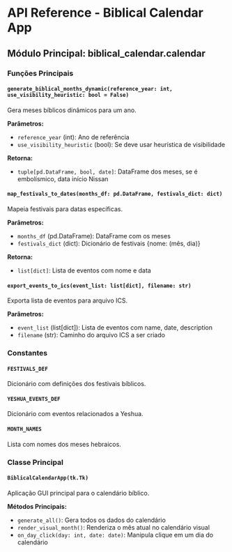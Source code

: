 # API Reference - Biblical Calendar App

## Módulo Principal: biblical_calendar.calendar

### Funções Principais

#### `generate_biblical_months_dynamic(reference_year: int, use_visibility_heuristic: bool = False)`

Gera meses bíblicos dinâmicos para um ano.

**Parâmetros:**
- `reference_year` (int): Ano de referência
- `use_visibility_heuristic` (bool): Se deve usar heurística de visibilidade

**Retorna:**
- `tuple[pd.DataFrame, bool, date]`: DataFrame dos meses, se é embolísmico, data início Nissan

#### `map_festivals_to_dates(months_df: pd.DataFrame, festivals_dict: dict)`

Mapeia festivais para datas específicas.

**Parâmetros:**
- `months_df` (pd.DataFrame): DataFrame com os meses
- `festivals_dict` (dict): Dicionário de festivais {nome: (mês, dia)}

**Retorna:**
- `list[dict]`: Lista de eventos com nome e data

#### `export_events_to_ics(event_list: list[dict], filename: str)`

Exporta lista de eventos para arquivo ICS.

**Parâmetros:**
- `event_list` (list[dict]): Lista de eventos com name, date, description
- `filename` (str): Caminho do arquivo ICS a ser criado

### Constantes

#### `FESTIVALS_DEF`
Dicionário com definições dos festivais bíblicos.

#### `YESHUA_EVENTS_DEF`
Dicionário com eventos relacionados a Yeshua.

#### `MONTH_NAMES`
Lista com nomes dos meses hebraicos.

### Classe Principal

#### `BiblicalCalendarApp(tk.Tk)`

Aplicação GUI principal para o calendário bíblico.

**Métodos Principais:**
- `generate_all()`: Gera todos os dados do calendário
- `render_visual_month()`: Renderiza o mês atual no calendário visual
- `on_day_click(day: int, date: date)`: Manipula clique em um dia do calendário